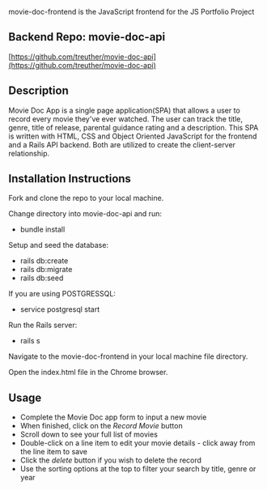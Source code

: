 movie-doc-frontend is the JavaScript frontend for the JS Portfolio Project

## Backend Repo: movie-doc-api

[https://github.com/treuther/movie-doc-api](https://github.com/treuther/movie-doc-api)

## Description

Movie Doc App is a single page application(SPA) that allows a user to record every movie they've ever watched. The user can track the title, genre, title of release, parental guidance rating and a description. This SPA is written with HTML, CSS and Object Oriented JavaScript for the frontend and a Rails API backend. Both are utilized to create the client-server relationship.

## Installation Instructions

Fork and clone the repo to your local machine.

Change directory into movie-doc-api and run:

* bundle install

Setup and seed the database:

* rails db:create
* rails db:migrate
* rails db:seed

If you are using POSTGRESSQL:

* service postgresql start

Run the Rails server:

* rails s

Navigate to the movie-doc-frontend in your local machine file directory.

Open the index.html file in the Chrome browser.

## Usage

* Complete the Movie Doc app form to input a new movie
* When finished, click on the *Record Movie* button
* Scroll down to see your full list of movies
* Double-click on a line item to edit your movie details - click away from the line item to save
* Click the *delete* button if you wish to delete the record
* Use the sorting options at the top to filter your search by title, genre or year

